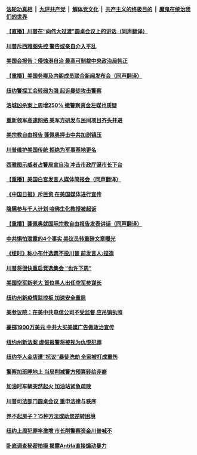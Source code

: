 ####  [法轮功真相](../../../../basic/blob/master/README.md?t=06120631) &nbsp;|&nbsp; [九评共产党](../../../../9ping.md/blob/master/README.md?t=06120631) &nbsp;|&nbsp; [解体党文化](../../../../jtdwh.md/blob/master/README.md?t=06120631)  &nbsp;|&nbsp; [共产主义的终极目的](../../../../gczydzjmd.md/blob/master/README.md?t=06120631) &nbsp;|&nbsp; [魔鬼在统治我们的世界](../../../../mgztzwmdsj.md/blob/master/README.md?t=06120631) 

#### [【直播】川普在“向伟大过渡”圆桌会议上的讲话（同声翻译）](../pages/prog203/a102868730.md?t=06120631) 

#### [川普斥西雅图失控 警告或亲自介入平乱](../pages/prog203/a102868705.md?t=06120631) 

#### [美国会报告：侵蚀港自治 最高可制裁中央政治局韩正](../pages/prog203/a102868610.md?t=06120631) 

#### [【重播】美国务卿及内阁成员联合新闻发布会（同声翻译）](../pages/prog203/a102868571.md?t=06120631) 

#### [纽约警探工会转弱为强 起诉暴徒攻击警察](../pages/prog203/a102868110.md?t=06120631) 

#### [洛城凶杀案上周增250% 撤警察资金左媒也质疑](../pages/prog203/a102868053.md?t=06120631) 

#### [重新领军高速网络 美军方研发与民间项目齐头并进](../pages/prog203/a102868023.md?t=06120631) 

#### [美宗教自由报告 蓬佩奥抨击中共加剧镇压](../pages/prog203/a102867972.md?t=06120631) 

#### [川普维护美国传统 拒绝为军事基地更名](../pages/prog203/a102867990.md?t=06120631) 

#### [西雅图示威者占警局宣自治 冲击市政厅逼市长下台](../pages/prog203/a102867880.md?t=06120631) 

#### [【重播】美国白宫发言人媒体简报会（同声翻译）](../pages/prog203/a102867847.md?t=06120631) 

#### [《中国日报》斥巨资 在美国媒体进行宣传](../pages/prog203/a102867789.md?t=06120631) 

#### [隐瞒参与千人计划 哈佛生化教授被起诉](../pages/prog203/a102867716.md?t=06120631) 

#### [【重播】蓬佩奥就国际宗教自由报告发表讲话（同声翻译）](../pages/prog203/a102867698.md?t=06120631) 

#### [中共惧怕泄露的4个事实 美议员转重磅文章曝光](../pages/prog203/a102867327.md?t=06120631) 

#### [《纽时》称小布什选票不投川普 前发言人:捏造](../pages/prog203/a102867234.md?t=06120631) 

#### [川普将很快重启竞选集会 “也许下周”](../pages/prog203/a102867148.md?t=06120631) 

#### [美国空军新老大 首位黑人出任空军参谋长](../pages/prog203/a102867143.md?t=06120631) 

#### [纽约州新疫情监控板 加速安全重启](../pages/prog203/a102867099.md?t=06120631) 

#### [美参议院：在美中共电信公司不受监督 应吊销执照](../pages/prog203/a102866996.md?t=06120631) 

#### [豪掷1900万美元 中共大买美媒广告做政治宣传](../pages/prog203/a102867029.md?t=06120631) 

#### [纽约州新法案  虚假报警将被视为仇恨犯罪](../pages/prog203/a102866997.md?t=06120631) 

#### [纽约华人金店遭“抗议”暴徒洗劫 全家被打成重伤](../pages/prog203/a102867001.md?t=06120631) 

#### [警察加班睡地上 当局削减警方预算转给非裔](../pages/prog203/a102866964.md?t=06120631) 

#### [加油时车辆突然起火 加油站紧急疏散](../pages/prog203/a102866968.md?t=06120631) 

#### [川普司法部门圆桌会议 重申法律与秩序](../pages/prog203/a102866924.md?t=06120631) 


#### [养不起房子？15种方法或助您逆转困境](../pages/prog203/a102866604.md?t=06120631) 

#### [纽约上周犯罪率激增 市长削警察资金川普喊不](../pages/prog203/a102866244.md?t=06120631) 

#### [卧底调查秘密拍摄 揭露Antifa直接煽动暴力](../pages/prog203/a102866290.md?t=06120631) 

